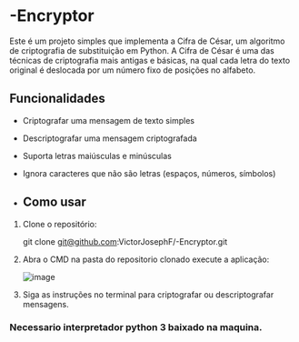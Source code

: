 # -Encryptor

Este é um projeto simples que implementa a Cifra de César, um algoritmo de criptografia de substituição em Python. A Cifra de César é uma das técnicas de criptografia mais antigas e básicas, na qual cada letra do texto original é deslocada por um número fixo de posições no alfabeto.

## Funcionalidades

- Criptografar uma mensagem de texto simples
- Descriptografar uma mensagem criptografada
- Suporta letras maiúsculas e minúsculas
- Ignora caracteres que não são letras (espaços, números, símbolos)

- ## Como usar

1. Clone o repositório:
   
   git clone git@github.com:VictorJosephF/-Encryptor.git
2. Abra o CMD na pasta do repositorio clonado execute a aplicação:
   
   ![image](https://github.com/VictorJosephF/-Encryptor/assets/68386487/64e3b601-4b53-442f-9ac9-8f2990cdbbcc)

3. Siga as instruções no terminal para criptografar ou descriptografar mensagens.

### Necessario interpretador python 3 baixado na maquina.
